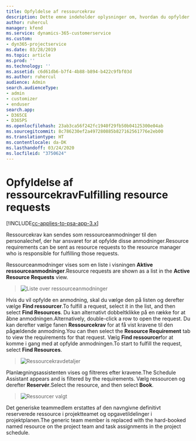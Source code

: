 ```yaml
---
title: Opfyldelse af ressourcekrav
description: Dette emne indeholder oplysninger om, hvordan du opfylder ressourcekrav.
author: ruhercul
manager: kfend
ms.service: dynamics-365-customerservice
ms.custom:
- dyn365-projectservice
ms.date: 03/28/2019
ms.topic: article
ms.prod: ''
ms.technology: ''
ms.assetid: c6d61db6-b7f4-4b88-b894-b422c9fbf03d
ms.author: ruhercul
audience: Admin
search.audienceType:
- admin
- customizer
- enduser
search.app:
- D365CE
- D365PS
ms.openlocfilehash: 23ab3ca56f242fc1940f29fb50b04125300e04ab
ms.sourcegitcommit: 8c786230ef2a497280885b827162561776e2eb00
ms.translationtype: HT
ms.contentlocale: da-DK
ms.lasthandoff: 03/24/2020
ms.locfileid: "3750624"
---
```

# <a name="fulfilling-resource-requests"></a><span data-ttu-id="38685-103">Opfyldelse af ressourcekrav</span><span class="sxs-lookup"><span data-stu-id="38685-103">Fulfilling resource requests</span></span>

[!INCLUDE[cc-applies-to-psa-app-3.x](../includes/cc-applies-to-psa-app-3x.md)]

<span data-ttu-id="38685-104">Ressourcekrav kan sendes som ressourceanmodninger til den personalechef, der har ansvaret for at opfylde disse anmodninger.</span><span class="sxs-lookup"><span data-stu-id="38685-104">Resource requirements can be sent as resource requests to the resource manager who is responsible for fulfilling those requests.</span></span>

<span data-ttu-id="38685-105">Ressourceanmodninger vises som en liste i visningen **Aktive ressourceanmodninger**.</span><span class="sxs-lookup"><span data-stu-id="38685-105">Resource requests are shown as a list in the **Active Resource Requests** view.</span></span>

> ![Liste over ressourceanmodninger](media/Resource-Management-image59.png)

<span data-ttu-id="38685-107">Hvis du vil opfylde en anmodning, skal du vælge den på listen og derefter vælge **Find ressourcer**.</span><span class="sxs-lookup"><span data-stu-id="38685-107">To fulfill a request, select it in the list, and then select **Find Resources**.</span></span> <span data-ttu-id="38685-108">Du kan alternativt dobbeltklikke på en række for at åbne anmodningen.</span><span class="sxs-lookup"><span data-stu-id="38685-108">Alternatively, double-click a row to open the request.</span></span> <span data-ttu-id="38685-109">Du kan derefter vælge fanen **Ressourcekrav** for at få vist kravene til den pågældende anmodning.</span><span class="sxs-lookup"><span data-stu-id="38685-109">You can then select the **Resource Requirement** tab to view the requirements for that request.</span></span> <span data-ttu-id="38685-110">Vælg **Find ressourcer**for at komme i gang med at opfylde anmodningen.</span><span class="sxs-lookup"><span data-stu-id="38685-110">To start to fulfill the request, select **Find Resources**.</span></span>

> ![Ressourcekravdetaljer](media/Resource-Management-image60.png)

<span data-ttu-id="38685-112">Planlægningsassistenten vises og filtreres efter kravene.</span><span class="sxs-lookup"><span data-stu-id="38685-112">The Schedule Assistant appears and is filtered by the requirements.</span></span> <span data-ttu-id="38685-113">Vælg ressourcen og derefter **Reservér**.</span><span class="sxs-lookup"><span data-stu-id="38685-113">Select the resource, and then select **Book**.</span></span>

> ![Ressourcer valgt](media/Resource-Management-image61.png)

<span data-ttu-id="38685-115">Det generiske teammedlem erstattes af den navngivne definitivt reserverede ressource i projektteamet og opgavetildelinger i projektplanen.</span><span class="sxs-lookup"><span data-stu-id="38685-115">The generic team member is replaced with the hard-booked named resource on the project team and task assignments in the project schedule.</span></span>
